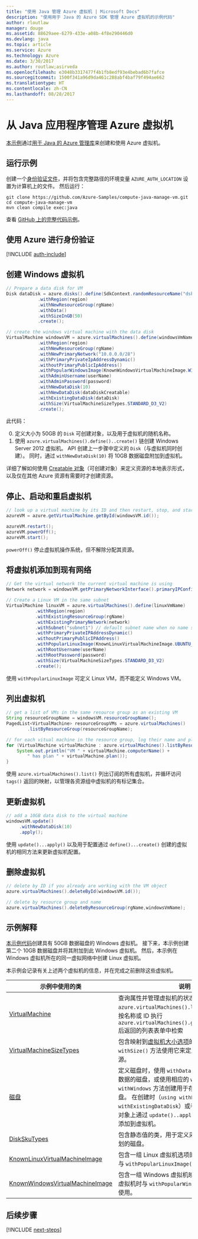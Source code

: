 ```yaml
---
title: "使用 Java 管理 Azure 虚拟机 | Microsoft Docs"
description: "使用用于 Java 的 Azure SDK 管理 Azure 虚拟机的示例代码"
author: rloutlaw
manager: douge
ms.assetid: 88629aee-6279-433e-a08b-4f8e290446d0
ms.devlang: java
ms.topic: article
ms.service: Azure
ms.technology: Azure
ms.date: 3/30/2017
ms.author: routlaw;asirveda
ms.openlocfilehash: e3048b3317477f4b1fb8edf93e4bebad6b7fafce
ms.sourcegitcommit: 1500f341a96d9da461c288abf4baf79f494ae662
ms.translationtype: HT
ms.contentlocale: zh-CN
ms.lasthandoff: 08/28/2017
---
```

# <a name="manage-azure-virtual-machines-from-your-java-applications"></a>从 Java 应用程序管理 Azure 虚拟机

[本示例](https://github.com/Azure-Samples/compute-java-manage-vm/)通过[用于 Java 的 Azure 管理库](https://github.com/Azure/azure-sdk-for-java)来创建和使用 Azure 虚拟机。

## <a name="run-the-sample"></a>运行示例

创建一个[身份验证文件](https://github.com/Azure/azure-sdk-for-java/blob/master/AUTH.md)，并将包含完整路径的环境变量 `AZURE_AUTH_LOCATION` 设置为计算机上的文件。 然后运行：

```
git clone https://github.com/Azure-Samples/compute-java-manage-vm.git
cd compute-java-manage-vm
mvn clean compile exec:java
```

查看 [GitHub 上的完整代码示例](https://github.com/Azure-Samples/compute-java-manage-vm/blob/master/src/main/java/com/microsoft/azure/management/compute/samples/ManageVirtualMachine.java)。

## <a name="authenticate-with-azure"></a>使用 Azure 进行身份验证

[!INCLUDE [auth-include](includes/java-auth-include.md)]

## <a name="create-a-windows-virtual-machine"></a>创建 Windows 虚拟机

```java
// Prepare a data disk for VM
Disk dataDisk = azure.disks().define(SdkContext.randomResourceName("dsk", 30))
            .withRegion(region)
            .withNewResourceGroup(rgName)
            .withData()
            .withSizeInGB(50)
            .create();

// create the windows virtual machine with the data disk            
VirtualMachine windowsVM = azure.virtualMachines().define(windowsVmName)
            .withRegion(region)
            .withNewResourceGroup(rgName)
            .withNewPrimaryNetwork("10.0.0.0/28")
            .withPrimaryPrivateIpAddressDynamic()
            .withoutPrimaryPublicIpAddress()
            .withPopularWindowsImage(KnownWindowsVirtualMachineImage.WINDOWS_SERVER_2012_R2_DATACENTER)
            .withAdminUsername(userName)
            .withAdminPassword(password)
            .withNewDataDisk(10)
            .withNewDataDisk(dataDiskCreatable)
            .withExistingDataDisk(dataDisk)
            .withSize(VirtualMachineSizeTypes.STANDARD_D3_V2)
            .create();
```

此代码：   

0. 定义大小为 50GB 的 `Disk` 可创建对象，以及用于虚拟机的随机名称。
0. 使用 `azure.virtualMachines().define()..create()` 链创建 Windows Server 2012 虚拟机。 API 创建上一步骤中定义的 `Disk`（与虚拟机同时创建）。 同时，通过 `withNewDataDisk(10)` 将 10GB 数据磁盘附加到虚拟机。

详细了解如何使用 [Creatable<T> 对象](java-sdk-azure-concepts.md#Creatables)（可创建对象）来定义资源的本地表示形式，以及仅在其他 Azure 资源有需要时才创建资源。

## <a name="stop-start-and-restart-a-virtual-machine"></a>停止、启动和重启虚拟机

```java
// look up a virtual machine by its ID and then restart, stop, and start it
azureVM = azure.getVirtualMachine.getById(windowsVM.id());

azureVM.restart();
azureVM.powerOff();
azureVM.start();
```

`powerOff()` 停止虚拟机操作系统，但不解除分配其资源。

## <a name="add-a-virtual-machine-to-an-existing-network"></a>将虚拟机添加到现有网络

```java
// Get the virtual network the current virtual machine is using
Network network = windowsVM.getPrimaryNetworkInterface().primaryIPConfiguration().getNetwork();

// Create a Linux VM in the same subnet
VirtualMachine linuxVM = azure.virtualMachines().define(linuxVmName)
           .withRegion(region)
           .withExistingResourceGroup(rgName)
           .withExistingPrimaryNetwork(network)
           .withSubnet("subnet1") // default subnet name when no name specified at creation
           .withPrimaryPrivateIPAddressDynamic()
           .withoutPrimaryPublicIPAddress()
           .withPopularLinuxImage(KnownLinuxVirtualMachineImage.UBUNTU_SERVER_16_04_LTS)
           .withRootUsername(userName)
           .withRootPassword(password)
           .withSize(VirtualMachineSizeTypes.STANDARD_D3_V2)
           .create();
```

使用 `withPopularLinuxImage` 可定义 Linux VM，而不能定义 Windows VM。


## <a name="list-virtual-machines"></a>列出虚拟机

```java
// get a list of VMs in the same resource group as an existing VM
String resourceGroupName = windowsVM.resourceGroupName();
PagedList<VirtualMachine> resourceGroupVMs = azure.virtualMachines()
        .listByResourceGroup(resourceGroupName); 

// for each vitual machine in the resource group, log their name and plan
for (VirtualMachine virtualMachine : azure.virtualMachines().listByResourceGroup(resourceGroupName)) {
    System.out.println("VM " + virtualMachine.computerName() + 
        " has plan " + virtualMachine.plan());
}
```

使用 `azure.virtualMachines().list()` 列出订阅的所有虚拟机，并循环访问 `tags()` 返回的映射，以管理各资源组中虚拟机的有标记集合。

## <a name="update-a-virtual-machine"></a>更新虚拟机

```java
// add a 10GB data disk to the virtual machine
windowsVM.update()
     .withNewDataDisk(10)
     .apply();
```

使用 `update()...apply()` 以及用于配置通过 `define()...create()` 创建的虚拟机的相同方法来更新虚拟机配置。

## <a name="delete-a-virtual-machine"></a>删除虚拟机

```java
// delete by ID if you already are working with the VM object
azure.virtualMachines().deleteById(windowsVM.id());

// delete by resource group and name
azure.virtualMachines().deleteByResourceGroup(rgName,windowsVmName);
```

## <a name="sample-explanation"></a>示例解释

[本示例代码](https://github.com/Azure-Samples/compute-java-manage-vm/blob/master/src/main/java/com/microsoft/azure/management/compute/samples/ManageVirtualMachine.java)创建具有 50GB 数据磁盘的 Windows 虚拟机。 接下来，本示例创建第二个 10GB 数据磁盘并将其附加到此 Windows 虚拟机。
然后，本示例在 Windows 虚拟机所在的同一虚拟网络中创建 Linux 虚拟机。

本示例会记录有关上述两个虚拟机的信息，并在完成之前删除这些虚拟机。

| 示例中使用的类 | 说明
|-------|-------|
| [VirtualMachine](https://docs.microsoft.com/java/api/com.microsoft.azure.management.compute._virtual_machine) | 查询属性并管理虚拟机的状态。 在使用 `azure.virtualMachines().list()` 返回的，或者按名称或 ID 执行 `azure.virtualMachines().getByResourceGroup()` 后返回的列表表单中检索
| [VirtualMachineSizeTypes](https://docs.microsoft.com/java/api/com.microsoft.azure.management.compute._virtual_machine_size_types) | 包含映射到[虚拟机大小选项](https://azure.microsoft.com/pricing/details/virtual-machines/linux/)的静态值的类，`withSize()` 方法使用它来定义分配给 VM 的资源。
| [磁盘](https://docs.microsoft.com/java/api/com.microsoft.azure.management.compute._disk) | 定义磁盘时，使用 `withData()` 创建一个用于存储数据的磁盘，或使用相应的 `withLinux` 或 `withWindows` 方法创建用于存储操作系统映像的磁盘。 在创建时（`using withNewDataDisk` 或 `withExistingDataDisk`）或者在 VirtualMachine 对象上通过 `update()..apply()` 进行创建后将磁盘添加到虚拟机。
| [DiskSkuTypes](https://docs.microsoft.com/java/api/com.microsoft.azure.management.compute._disk_sku_types) | 包含静态值的类，用于定义采用标准或[高级](https://docs.microsoft.com/azure/storage/storage-premium-storage)存储计划的磁盘。
| [KnownLinuxVirtualMachineImage](https://docs.microsoft.com/java/api/com.microsoft.azure.management.compute._known_linux_virtual_machine_image) | 包含一组 Linux 虚拟机选项的类，在定义虚拟机时与 `withPopularLinuxImage()` 方法结合使用。
| [KnownWindowsVirtualMachineImage](https://docs.microsoft.com/java/api/com.microsoft.azure.management.compute._known_windows_virtual_machine_image) | 包含一组 Windows 虚拟机映像选项的类，在定义虚拟机时与 `withPopularWindowsImage()` 方法结合使用。

## <a name="next-steps"></a>后续步骤

[!INCLUDE [next-steps](includes/java-next-steps.md)]